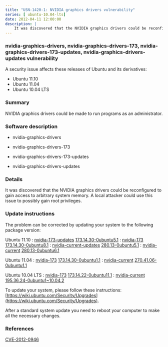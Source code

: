 ```yaml
---
title: "USN-1420-1: NVIDIA graphics drivers vulnerability"
series: [ ubuntu-10.04-lts]
date: 2012-04-11 12:00:00
description: |
    It was discovered that the NVIDIA graphics drivers could be reconfigured to gain access to arbitrary system memory. A local attacker could use this issue to possibly gain root privileges. 
--- 
```

 
 


### nvidia-graphics-drivers, nvidia-graphics-drivers-173, nvidia-graphics-drivers-173-updates, nvidia-graphics-drivers-updates vulnerability

A security issue affects these releases of Ubuntu and its derivatives:

* Ubuntu 11.10
* Ubuntu 11.04
* Ubuntu 10.04 LTS

### Summary

NVIDIA graphics drivers could be made to run programs as an administrator. 

### Software description

* nvidia-graphics-drivers 

* nvidia-graphics-drivers-173 

* nvidia-graphics-drivers-173-updates 

* nvidia-graphics-drivers-updates 

### Details

It was discovered that the NVIDIA graphics drivers could be reconfigured to gain access to arbitrary system memory. A local attacker could use this issue to possibly gain root privileges. 

### Update instructions

The problem can be corrected by updating your system to the following package version:

Ubuntu 11.10
 : [nvidia-173-updates](https://launchpad.net/ubuntu/+source/nvidia-graphics-drivers-173-updates) <span> [173.14.30-0ubuntu5.1](https://launchpad.net/ubuntu/+source/nvidia-graphics-drivers-173-updates/173.14.30-0ubuntu5.1) </span> 
 : [nvidia-173](https://launchpad.net/ubuntu/+source/nvidia-graphics-drivers-173) <span> [173.14.30-0ubuntu8.1](https://launchpad.net/ubuntu/+source/nvidia-graphics-drivers-173/173.14.30-0ubuntu8.1) </span> 
 : [nvidia-current-updates](https://launchpad.net/ubuntu/+source/nvidia-graphics-drivers-updates) <span> [280.13-0ubuntu5.1](https://launchpad.net/ubuntu/+source/nvidia-graphics-drivers-updates/280.13-0ubuntu5.1) </span> 
 : [nvidia-current](https://launchpad.net/ubuntu/+source/nvidia-graphics-drivers) <span> [280.13-0ubuntu6.1](https://launchpad.net/ubuntu/+source/nvidia-graphics-drivers/280.13-0ubuntu6.1) </span> 

Ubuntu 11.04
 : [nvidia-173](https://launchpad.net/ubuntu/+source/nvidia-graphics-drivers-173) <span> [173.14.30-0ubuntu1.1](https://launchpad.net/ubuntu/+source/nvidia-graphics-drivers-173/173.14.30-0ubuntu1.1) </span> 
 : [nvidia-current](https://launchpad.net/ubuntu/+source/nvidia-graphics-drivers) <span> [270.41.06-0ubuntu1.1](https://launchpad.net/ubuntu/+source/nvidia-graphics-drivers/270.41.06-0ubuntu1.1) </span> 

Ubuntu 10.04 LTS
 : [nvidia-173](https://launchpad.net/ubuntu/+source/nvidia-graphics-drivers-173) <span> [173.14.22-0ubuntu11.1](https://launchpad.net/ubuntu/+source/nvidia-graphics-drivers-173/173.14.22-0ubuntu11.1) </span> 
 : [nvidia-current](https://launchpad.net/ubuntu/+source/nvidia-graphics-drivers) <span> [195.36.24-0ubuntu1~10.04.2](https://launchpad.net/ubuntu/+source/nvidia-graphics-drivers/195.36.24-0ubuntu1~10.04.2) </span> 

To update your system, please follow these instructions: [https://wiki.ubuntu.com/Security/Upgrades](https://wiki.ubuntu.com/Security/Upgrades).

After a standard system update you need to reboot your computer to make all the necessary changes. 

### References

 
 [CVE-2012-0946](http://people.ubuntu.com/~ubuntu-security/cve/CVE-2012-0946)
 

